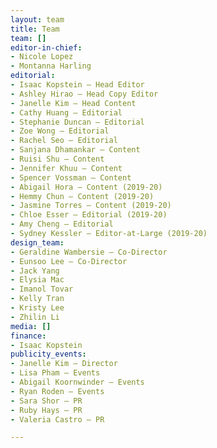 ```yaml
---
layout: team
title: Team
team: []
editor-in-chief:
- Nicole Lopez
- Montanna Harling
editorial:
- Isaac Kopstein — Head Editor
- Ashley Hirao — Head Copy Editor
- Janelle Kim — Head Content
- Cathy Huang — Editorial
- Stephanie Duncan — Editorial
- Zoe Wong — Editorial
- Rachel Seo — Editorial
- Sanjana Dhamankar — Content
- Ruisi Shu — Content
- Jennifer Khuu — Content
- Spencer Vossman — Content
- Abigail Hora — Content (2019-20)
- Hemmy Chun — Content (2019-20)
- Jasmine Torres — Content (2019-20)
- Chloe Esser — Editorial (2019-20)
- Amy Cheng — Editorial
- Sydney Kessler — Editor-at-Large (2019-20)
design_team:
- Geraldine Wambersie — Co-Director
- Eunsoo Lee — Co-Director
- Jack Yang
- Elysia Mac
- Imanol Tovar
- Kelly Tran
- Kristy Lee
- Zhilin Li
media: []
finance:
- Isaac Kopstein
publicity_events:
- Janelle Kim — Director
- Lisa Pham — Events
- Abigail Koornwinder — Events
- Ryan Roden — Events
- Sara Shor — PR
- Ruby Hays — PR
- Valeria Castro — PR

---
```


